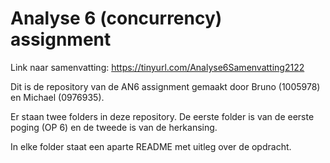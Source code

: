 # Analyse 6 (concurrency) assignment

Link naar samenvatting: https://tinyurl.com/Analyse6Samenvatting2122

Dit is de repository van de AN6 assignment gemaakt door Bruno (1005978) en Michael (0976935).

Er staan twee folders in deze repository. De eerste folder is van de eerste poging (OP 6) en de tweede is van de herkansing. 

In elke folder staat een aparte README met uitleg over de opdracht. 